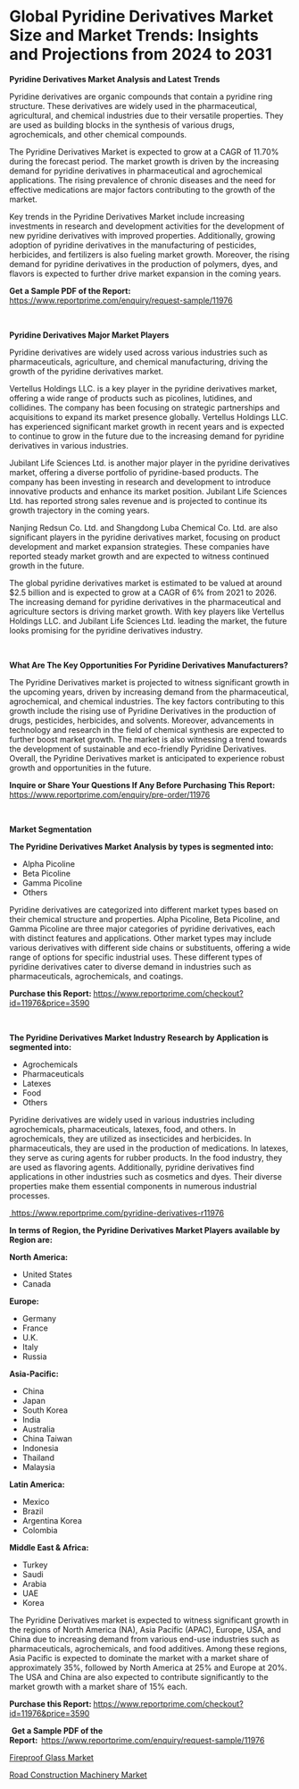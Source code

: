 <p><h1>Global Pyridine Derivatives Market Size and Market Trends: Insights and Projections from 2024 to 2031</h1></p><p><strong>Pyridine Derivatives Market Analysis and Latest Trends</strong></p>
<p><p>Pyridine derivatives are organic compounds that contain a pyridine ring structure. These derivatives are widely used in the pharmaceutical, agricultural, and chemical industries due to their versatile properties. They are used as building blocks in the synthesis of various drugs, agrochemicals, and other chemical compounds.</p><p>The Pyridine Derivatives Market is expected to grow at a CAGR of 11.70% during the forecast period. The market growth is driven by the increasing demand for pyridine derivatives in pharmaceutical and agrochemical applications. The rising prevalence of chronic diseases and the need for effective medications are major factors contributing to the growth of the market.</p><p>Key trends in the Pyridine Derivatives Market include increasing investments in research and development activities for the development of new pyridine derivatives with improved properties. Additionally, growing adoption of pyridine derivatives in the manufacturing of pesticides, herbicides, and fertilizers is also fueling market growth. Moreover, the rising demand for pyridine derivatives in the production of polymers, dyes, and flavors is expected to further drive market expansion in the coming years.</p></p>
<p><strong>Get a Sample PDF of the Report:&nbsp;</strong> <a href="https://www.reportprime.com/enquiry/request-sample/11976">https://www.reportprime.com/enquiry/request-sample/11976</a></p>
<p>&nbsp;</p>
<p><strong>Pyridine Derivatives Major Market Players</strong></p>
<p><p>Pyridine derivatives are widely used across various industries such as pharmaceuticals, agriculture, and chemical manufacturing, driving the growth of the pyridine derivatives market. </p><p>Vertellus Holdings LLC. is a key player in the pyridine derivatives market, offering a wide range of products such as picolines, lutidines, and collidines. The company has been focusing on strategic partnerships and acquisitions to expand its market presence globally. Vertellus Holdings LLC. has experienced significant market growth in recent years and is expected to continue to grow in the future due to the increasing demand for pyridine derivatives in various industries.</p><p>Jubilant Life Sciences Ltd. is another major player in the pyridine derivatives market, offering a diverse portfolio of pyridine-based products. The company has been investing in research and development to introduce innovative products and enhance its market position. Jubilant Life Sciences Ltd. has reported strong sales revenue and is projected to continue its growth trajectory in the coming years.</p><p>Nanjing Redsun Co. Ltd. and Shangdong Luba Chemical Co. Ltd. are also significant players in the pyridine derivatives market, focusing on product development and market expansion strategies. These companies have reported steady market growth and are expected to witness continued growth in the future.</p><p>The global pyridine derivatives market is estimated to be valued at around $2.5 billion and is expected to grow at a CAGR of 6% from 2021 to 2026. The increasing demand for pyridine derivatives in the pharmaceutical and agriculture sectors is driving market growth. With key players like Vertellus Holdings LLC. and Jubilant Life Sciences Ltd. leading the market, the future looks promising for the pyridine derivatives industry.</p></p>
<p>&nbsp;</p>
<p><strong>What Are The Key Opportunities For Pyridine Derivatives Manufacturers?</strong></p>
<p><p>The Pyridine Derivatives market is projected to witness significant growth in the upcoming years, driven by increasing demand from the pharmaceutical, agrochemical, and chemical industries. The key factors contributing to this growth include the rising use of Pyridine Derivatives in the production of drugs, pesticides, herbicides, and solvents. Moreover, advancements in technology and research in the field of chemical synthesis are expected to further boost market growth. The market is also witnessing a trend towards the development of sustainable and eco-friendly Pyridine Derivatives. Overall, the Pyridine Derivatives market is anticipated to experience robust growth and opportunities in the future.</p></p>
<p><strong>Inquire or Share Your Questions If Any Before Purchasing This Report:</strong> <a href="https://www.reportprime.com/enquiry/pre-order/11976">https://www.reportprime.com/enquiry/pre-order/11976</a></p>
<p>&nbsp;</p>
<p><strong>Market Segmentation</strong></p>
<p><strong>The Pyridine Derivatives Market Analysis by types is segmented into:</strong></p>
<p><ul><li>Alpha Picoline</li><li>Beta Picoline</li><li>Gamma Picoline</li><li>Others</li></ul></p>
<p><p>Pyridine derivatives are categorized into different market types based on their chemical structure and properties. Alpha Picoline, Beta Picoline, and Gamma Picoline are three major categories of pyridine derivatives, each with distinct features and applications. Other market types may include various derivatives with different side chains or substituents, offering a wide range of options for specific industrial uses. These different types of pyridine derivatives cater to diverse demand in industries such as pharmaceuticals, agrochemicals, and coatings.</p></p>
<p><strong>Purchase this Report:&nbsp;</strong><a href="https://www.reportprime.com/checkout?id=11976&price=3590">https://www.reportprime.com/checkout?id=11976&price=3590</a></p>
<p>&nbsp;</p>
<p><strong>The Pyridine Derivatives Market Industry Research by Application is segmented into:</strong></p>
<p><ul><li>Agrochemicals</li><li>Pharmaceuticals</li><li>Latexes</li><li>Food</li><li>Others</li></ul></p>
<p><p>Pyridine derivatives are widely used in various industries including agrochemicals, pharmaceuticals, latexes, food, and others. In agrochemicals, they are utilized as insecticides and herbicides. In pharmaceuticals, they are used in the production of medications. In latexes, they serve as curing agents for rubber products. In the food industry, they are used as flavoring agents. Additionally, pyridine derivatives find applications in other industries such as cosmetics and dyes. Their diverse properties make them essential components in numerous industrial processes.</p></p>
<p><a href="https://www.reportprime.com/pyridine-derivatives-r11976">&nbsp;https://www.reportprime.com/pyridine-derivatives-r11976</a></p>
<p><strong>In terms of Region, the Pyridine Derivatives Market Players available by Region are:</strong></p>
<p>
    <p> <strong> North America: </strong>
        <ul>
            <li>United States</li>
            <li>Canada</li>
        </ul>
        </p> 
    <p> <strong> Europe: </strong>
        <ul>
            <li>Germany</li>
            <li>France</li>
            <li>U.K.</li>
            <li>Italy</li>
            <li>Russia</li>
        </ul>
        </p> 
    <p> <strong> Asia-Pacific: </strong>
        <ul>
            <li>China</li>
            <li>Japan</li>
            <li>South Korea</li>
            <li>India</li>
            <li>Australia</li>
            <li>China Taiwan</li>
            <li>Indonesia</li>
            <li>Thailand</li>
            <li>Malaysia</li>
        </ul>
        </p> 
    <p> <strong> Latin America: </strong>
        <ul>
            <li>Mexico</li>
            <li>Brazil</li>
            <li>Argentina Korea</li>
            <li>Colombia</li>
        </ul>
        </p> 
    <p> <strong> Middle East & Africa: </strong>
        <ul>
            <li>Turkey</li>
            <li>Saudi</li>
            <li>Arabia</li>
            <li>UAE</li>
            <li>Korea</li>
        </ul>
    </p>
    </p>
<p><p>The Pyridine Derivatives market is expected to witness significant growth in the regions of North America (NA), Asia Pacific (APAC), Europe, USA, and China due to increasing demand from various end-use industries such as pharmaceuticals, agrochemicals, and food additives. Among these regions, Asia Pacific is expected to dominate the market with a market share of approximately 35%, followed by North America at 25% and Europe at 20%. The USA and China are also expected to contribute significantly to the market growth with a market share of 15% each.</p></p>
<p><strong>Purchase this Report: </strong><a href="https://www.reportprime.com/checkout?id=11976&price=3590">https://www.reportprime.com/checkout?id=11976&price=3590</a></p>
<p>&nbsp;<strong>Get a Sample PDF of the Report:&nbsp;&nbsp;</strong><a href="https://www.reportprime.com/enquiry/request-sample/11976">https://www.reportprime.com/enquiry/request-sample/11976</a></p>
<p><strong></strong></p>
<p><p><a href="https://github.com/JennyferFeil2023/Market-Research-Report-List-1/blob/main/fireproof-glass-market.md">Fireproof Glass Market</a></p><p><a href="https://view.publitas.com/reportprime-1/road-construction-machinery-market-outlook-industry-overview-and-forecast-2024-to-2031/">Road Construction Machinery Market</a></p></p>